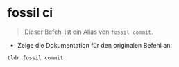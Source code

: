 # fossil ci

> Dieser Befehl ist ein Alias von  `fossil commit`.

- Zeige die Dokumentation für den originalen Befehl an:

`tldr fossil commit`

